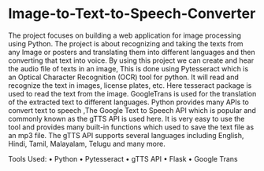 # Image-to-Text-to-Speech-Converter

   The project focuses on building a web application for image processing using Python. The project is about recognizing and taking the texts from any Image or posters and translating them into different languages
and then converting that text into voice. By using this project we can create and hear the audio file of texts in an image, This is done using Pytesseract which is an Optical Character Recognition (OCR) tool for python. It will read and recognize the text in images, license plates, etc. Here tesseract package is used to read the text from the image.
   GoogleTrans is used for the translation of the extracted text to different languages. Python provides many APIs to convert text to speech ,The Google Text to Speech API which  is popular and commonly known as the gTTS API is used here. It is very easy to use the tool and provides many built-in functions which used to save the text file as an mp3 file. The gTTS API supports several languages including English, Hindi, Tamil, Malayalam, Telugu and many more.

Tools Used:
 •	Python
 •	Pytesseract
 •	gTTS API 
 •	Flask
 •	Google Trans
